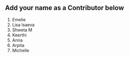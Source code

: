 
## Add your name as a Contributor below

1. Emelie
1. Lisa Isaeva
1. Shweta M
1. Keerthi
1. Anna
1. Arpita
1. Michelle
